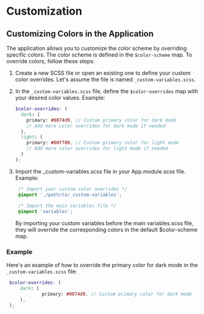 # Customization

## Customizing Colors in the Application

The application allows you to customize the color scheme by overriding specific colors. The color scheme is defined in the `$color-scheme` map. To override colors, follow these steps:

1. Create a new SCSS file or open an existing one to define your custom color overrides. Let's assume the file is named `_custom-variables.scss`.

2. In the `_custom-variables.scss` file, define the `$color-overrides` map with your desired color values. Example:

   ```scss
   $color-overrides: (
     dark: (
       primary: #0074d9, // Custom primary color for dark mode
       // Add more color overrides for dark mode if needed
     ),
     light: (
       primary: #00ff00, // Custom primary color for light mode
       // Add more color overrides for light mode if needed
     )
   );
3. Import the _custom-variables.scss file in your App.module.scss file. Example:
   ```scss
    /* Import your custom color overrides */
    @import './path/to/_custom-variables';
    
    /* Import the main variables file */
    @import 'variables';
   ```

   By importing your custom variables before the main variables.scss file, they will override the corresponding colors in the default $color-scheme map.
### Example

Here's an example of how to override the primary color for dark mode in the `_custom-variables.scss` file:

   ```scss
    $color-overrides: (
        dark: (
                primary: #0074d9, // Custom primary color for dark mode
        ),
    );
   ```

